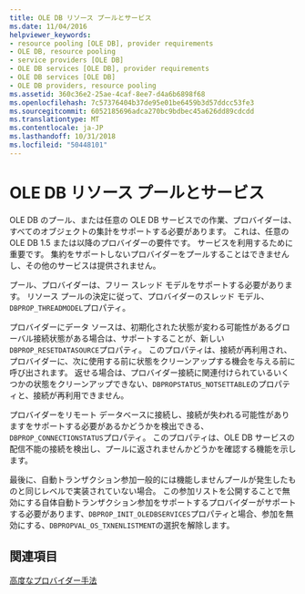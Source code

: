 ```yaml
---
title: OLE DB リソース プールとサービス
ms.date: 11/04/2016
helpviewer_keywords:
- resource pooling [OLE DB], provider requirements
- OLE DB, resource pooling
- service providers [OLE DB]
- OLE DB services [OLE DB], provider requirements
- OLE DB services [OLE DB]
- OLE DB providers, resource pooling
ms.assetid: 360c36e2-25ae-4caf-8ee7-d4a6b6898f68
ms.openlocfilehash: 7c57376404b37de95e01be6459b3d57ddcc53fe3
ms.sourcegitcommit: 6052185696adca270bc9bdbec45a626dd89cdcdd
ms.translationtype: MT
ms.contentlocale: ja-JP
ms.lasthandoff: 10/31/2018
ms.locfileid: "50448101"
---
```

# <a name="ole-db-resource-pooling-and-services"></a>OLE DB リソース プールとサービス

OLE DB のプール、または任意の OLE DB サービスでの作業、プロバイダーは、すべてのオブジェクトの集計をサポートする必要があります。 これは、任意の OLE DB 1.5 または以降のプロバイダーの要件です。 サービスを利用するために重要です。 集約をサポートしないプロバイダーをプールすることはできませんし、その他のサービスは提供されません。

プール、プロバイダーは、フリー スレッド モデルをサポートする必要があります。 リソース プールの決定に従って、プロバイダーのスレッド モデル、`DBPROP_THREADMODEL`プロパティ。

プロバイダーにデータ ソースは、初期化された状態が変わる可能性があるグローバル接続状態がある場合は、サポートすることが、新しい`DBPROP_RESETDATASOURCE`プロパティ。 このプロパティは、接続が再利用され、プロバイダーに、次に使用する前に状態をクリーンアップする機会を与える前に呼び出されます。 返せる場合は、プロバイダー接続に関連付けられているいくつかの状態をクリーンアップできない、`DBPROPSTATUS_NOTSETTABLE`のプロパティと、接続が再利用できません。

プロバイダーをリモート データベースに接続し、接続が失われる可能性がありますをサポートする必要があるかどうかを検出できる、`DBPROP_CONNECTIONSTATUS`プロパティ。 このプロパティは、OLE DB サービスの配信不能の接続を検出し、プールに返されませんかどうかを確認する機能を示します。

最後に、自動トランザクション参加一般的には機能しませんプールが発生したものと同じレベルで実装されていない場合。 この参加リストを公開することで無効にする自体自動トランザクション参加をサポートするプロバイダーがサポートする必要があります、`DBPROP_INIT_OLEDBSERVICES`プロパティと場合、参加を無効にする、`DBPROPVAL_OS_TXNENLISTMENT`の選択を解除します。

## <a name="see-also"></a>関連項目

[高度なプロバイダー手法](../../data/oledb/advanced-provider-techniques.md)